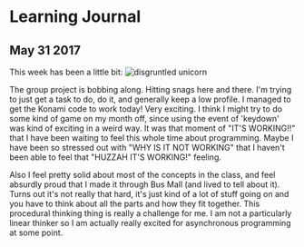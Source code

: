 # Learning Journal 
## May 31 2017 
This week has been a little bit: 
![disgruntled unicorn](http://img1.wikia.nocookie.net/__cb20120915032300/mlp/images/9/9d/Rarity_narrowing_her_eyes_S1E21.png)

The group project is bobbing along. Hitting snags here and there. I'm trying to just get a task to do, do it, and generally keep a low profile.
I managed to get the Konami code to work today! Very exciting. I think I might try to do some kind of game on my month off, since using the event of 'keydown' was kind of exciting in a weird way. It was that moment of "IT'S WORKING!!" that I have been waiting to feel this whole time about programming. Maybe I have been so stressed out with "WHY IS IT NOT WORKING" that I haven't been able to feel that "HUZZAH IT'S WORKING!" feeling. 

Also I feel pretty solid about most of the concepts in the class, and feel absurdly proud that I made it through Bus Mall (and lived to tell about it). Turns out it's not really that hard, it's just kind of a lot of stuff going on and you have to think about all the parts and how they fit together. This procedural thinking thing is really a challenge for me. I am not a particularly linear thinker so I am actually really excited for asynchronous programming at some point. 
